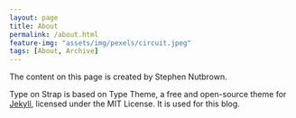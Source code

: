 ```yaml
---
layout: page
title: About
permalink: /about.html
feature-img: "assets/img/pexels/circuit.jpeg"
tags: [About, Archive]
---
```


The content on this page is created by Stephen Nutbrown.

Type on Strap is based on Type Theme, a free and open-source theme for [Jekyll](http://jekyllrb.com/), licensed under the MIT License. It is used for this blog.
